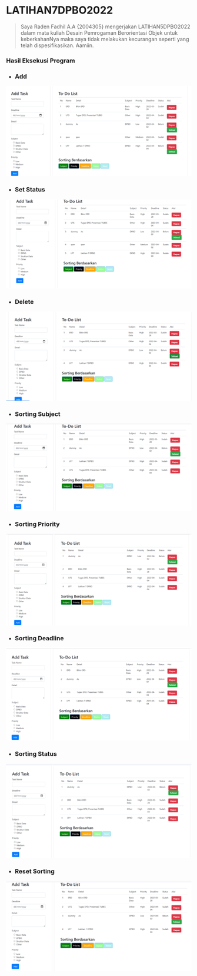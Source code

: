 # LATIHAN7DPBO2022
>Saya Raden Fadhil A.A {2004305} mengerjakan LATIHAN5DPBO2022 dalam mata kuliah Desain Pemrogaman Berorientasi Objek untuk keberkahanNya maka saya tidak melakukan kecurangan seperti yang telah dispesifikasikan. Aamiin.
### Hasil Eksekusi Program 
- ### Add
![ScreenShots 1](https://github.com/Gonken-GN/LATIHAN7DPBO2022/blob/main/Screenshoots/Add.png)
- ### Set Status
![ScreenShots 2](https://github.com/Gonken-GN/LATIHAN7DPBO2022/blob/main/Screenshoots/Status.png)
- ### Delete
![ScreenShots 3](https://github.com/Gonken-GN/LATIHAN7DPBO2022/blob/main/Screenshoots/Delete.png)
- ### Sorting Subject
![ScreenShots 4](https://github.com/Gonken-GN/LATIHAN7DPBO2022/blob/main/Screenshoots/Sorting%20Subject.png)
- ### Sorting Priority
![ScreenShots 5](https://github.com/Gonken-GN/LATIHAN7DPBO2022/blob/main/Screenshoots/Sorting%20prior.png)
- ### Sorting Deadline
![ScreenShots 6](https://github.com/Gonken-GN/LATIHAN7DPBO2022/blob/main/Screenshoots/Sorting%20Deadline.png)
- ### Sorting Status
![ScreenShots 4](https://github.com/Gonken-GN/LATIHAN7DPBO2022/blob/main/Screenshoots/Sorting%20Stat.png)
- ### Reset Sorting
![ScreenShots 4](https://github.com/Gonken-GN/LATIHAN7DPBO2022/blob/main/Screenshoots/Reset.png)
